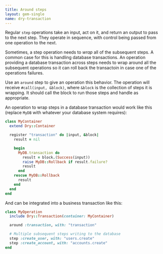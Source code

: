 ```yaml
---
title: Around steps
layout: gem-single
name: dry-transaction
---
```


Regular `step` operations take an input, act on it, and return an output to pass to the next step. They operate in sequence, with control being passed from one operation to the next.

Sometimes, a step operation needs to _wrap_ all of the subsequent steps. A common case for this is handling database transactions. An operation providing a database transaction across steps needs to wrap around all the subsequent operations so it can roll back the transactoin in case one of the operations failures.

Use an `around` step to give an operation this behavior. The operation will receive `#call(input, &block)`, where `&block` is the collection of steps it is wrapping. It should call the block to run those steps and handle as appropriate.

An operation to wrap steps in a database transaction would work like this (replace `MyDB` with whatever your database system requires):

```ruby
class MyContainer
  extend Dry::Container

  register "transaction" do |input, &block|
    result = nil

    begin
      MyDB.transaction do
        result = block.(Success(input))
        raise MyDB::Rollback if result.failure?
        result
      end
    rescue MyDB::Rollback
      result
    end
  end
end
```

And can be integrated into a business transaction like this:

```ruby
class MyOperation
  include Dry::Transaction(container: MyContainer)

  around :transaction, with: "transaction"

  # Multiple subsequent steps writing to the database
  step :create_user, with: "users.create"
  step :create_account, with: "accounts.create"
end
```
